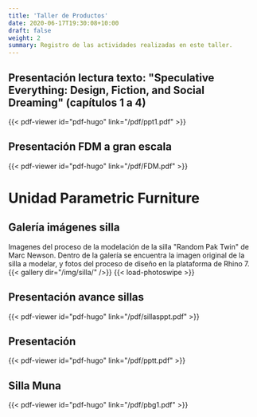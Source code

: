 ```yaml
---
title: 'Taller de Productos'
date: 2020-06-17T19:30:08+10:00
draft: false
weight: 2
summary: Registro de las actividades realizadas en este taller.
---
```

## Presentación lectura texto: "Speculative Everything: Design, Fiction, and Social Dreaming" (capítulos 1 a 4)

{{< pdf-viewer id="pdf-hugo" link="/pdf/ppt1.pdf" >}}

## Presentación FDM a gran escala

{{< pdf-viewer id="pdf-hugo" link="/pdf/FDM.pdf" >}}

# Unidad Parametric Furniture

## Galería imágenes silla

Imagenes del proceso de la modelación de la silla "Random Pak Twin" de Marc Newson. Dentro de la galería se encuentra la imagen original de la silla a modelar, y fotos del proceso de diseño en la plataforma de Rhino 7.  
{{< gallery dir="/img/silla/" />}} {{< load-photoswipe >}}

## Presentación avance sillas

{{< pdf-viewer id="pdf-hugo" link="/pdf/sillasppt.pdf" >}}

## Presentación

{{< pdf-viewer id="pdf-hugo" link="/pdf/pptt.pdf" >}}

## Silla Muna

{{< pdf-viewer id="pdf-hugo" link="/pdf/pbg1.pdf" >}}
